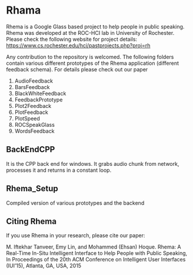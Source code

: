 Rhama
=====

Rhema is a Google Glass based project to help people in public speaking. Rhema was developed at the ROC-HCI lab in University of Rochester. Please check the following website for project details:
https://www.cs.rochester.edu/hci/pastprojects.php?proj=rh

Any contribution to the repository is welcomed. The following folders contain various different prototypes of the Rhema application (different feedback schema). For details please check out our paper

1. AudioFeedback
2. BarsFeedback
3. BlackWhiteFeedback
4. FeedbackPrototype
5. Plot2Feedback
6. PlotFeedback
7. PlotSpeed
8. ROCSpeakGlass
9. WordsFeedback

BackEndCPP
----------
It is the CPP back end for windows. It grabs audio chunk from network, processes it and returns in a constant loop.

Rhema_Setup
-----------
Compiled version of various prototypes and the backend

Citing Rhema
------------
If you use Rhema in your research, please cite our paper:

M. Iftekhar Tanveer, Emy Lin, and Mohammed (Ehsan) Hoque. Rhema: A Real-Time In-Situ Intelligent Interface to Help People with Public Speaking, In Proceedings of the 20th ACM Conference on Intelligent User Interfaces (IUI’15), Atlanta, GA, USA, 2015


